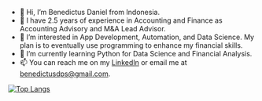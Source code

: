 - 👋 Hi, I’m Benedictus Daniel from Indonesia.
- 👋 I have 2.5 years of experience in Accounting and Finance as Accounting Advisory and M&A Lead Advisor.
- 👀 I’m interested in App Development, Automation, and Data Science. My plan is to eventually use programming to enhance my financial skills.
- 🌱 I’m currently learning Python for Data Science and Financial Analysis.
- 📫 You can reach me on my [LinkedIn](https://www.linkedin.com/in/benedictusdps/) or email me at benedictusdps@gmail.com.

[![Top Langs](https://github-readme-stats.vercel.app/api/top-langs/?username=benedictusdps&theme=tokyonight)](https://github.com/benedictusdps/github-readme-stats)

<!---
benedictusdps/benedictusdps is a ✨ special ✨ repository because its `README.md` (this file) appears on your GitHub profile.
You can click the Preview link to take a look at your changes.
--->
